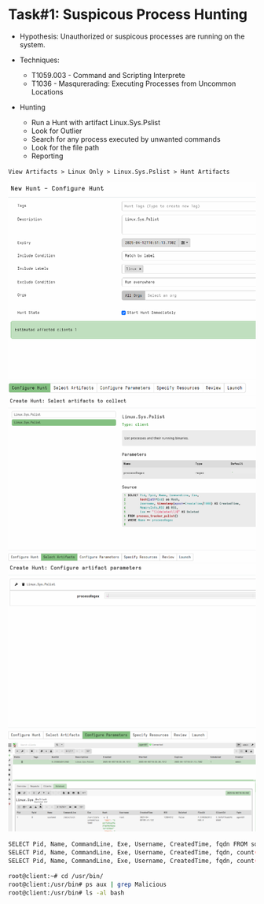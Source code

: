# Task#1: Suspicous Process Hunting

- Hypothesis: Unauthorized or suspicous processes are running on the system.

- Techniques:

  - T1059.003 - Command and Scripting Interprete
  - T1036 - Masqurerading: Executing Processes from Uncommon Locations

- Hunting
  - Run a Hunt with artifact Linux.Sys.Pslist
  - Look for Outlier
  - Search for any process executed by unwanted commands
  - Look for the file path
  - Reporting

`View Artifacts > Linux Only > Linux.Sys.Pslist > Hunt Artifacts`

![Velociraptor](/Velociraptor-Linux/assets/03.png)
![Velociraptor](/Velociraptor-Linux/assets/04.png)
![Velociraptor](/Velociraptor-Linux/assets/05.png)
![Velociraptor](/Velociraptor-Linux/assets/06.png)

```sh
SELECT Pid, Name, CommandLine, Exe, Username, CreatedTime, fqdn FROM source(artifact="Linux.Sys.Pslist")
SELECT Pid, Name, CommandLine, Exe, Username, CreatedTime, fqdn, count() AS Count FROM source(artifact="Linux.Sys.Pslist")
SELECT Pid, Name, CommandLine, Exe, Username, CreatedTime, fqdn, count() AS Count FROM source(artifact="Linux.Sys.Pslist") WHERE CommandLine=~"bash"
```

```sh
root@client:~# cd /usr/bin/
root@client:/usr/bin# ps aux | grep Malicious
root@client:/usr/bin# ls -al bash
```
